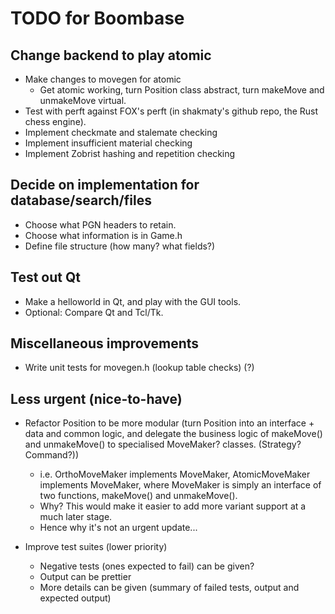 # TODO for Boombase #

## Change backend to play atomic ##

- Make changes to movegen for atomic
    - Get atomic working, turn Position class abstract, turn makeMove and unmakeMove virtual.
- Test with perft against FOX's perft (in shakmaty's github repo, the Rust chess engine).
- Implement checkmate and stalemate checking
- Implement insufficient material checking
- Implement Zobrist hashing and repetition checking


## Decide on implementation for database/search/files ##

- Choose what PGN headers to retain.
- Choose what information is in Game.h
- Define file structure (how many? what fields?)


## Test out Qt ##

- Make a helloworld in Qt, and play with the GUI tools.
- Optional: Compare Qt and Tcl/Tk.


## Miscellaneous improvements ##

- Write unit tests for movegen.h (lookup table checks) (?)


## Less urgent (nice-to-have) ##

- Refactor Position to be more modular (turn Position into an interface + data and common logic, and delegate the business logic of makeMove() and unmakeMove() to specialised MoveMaker? classes. (Strategy? Command?))
    - i.e. OrthoMoveMaker implements MoveMaker, AtomicMoveMaker implements MoveMaker, where MoveMaker is simply an interface of two functions, makeMove() and unmakeMove().
    - Why? This would make it easier to add more variant support at a much later stage.
    - Hence why it's not an urgent update...

- Improve test suites (lower priority)
    - Negative tests (ones expected to fail) can be given?
    - Output can be prettier
    - More details can be given (summary of failed tests, output and expected output)